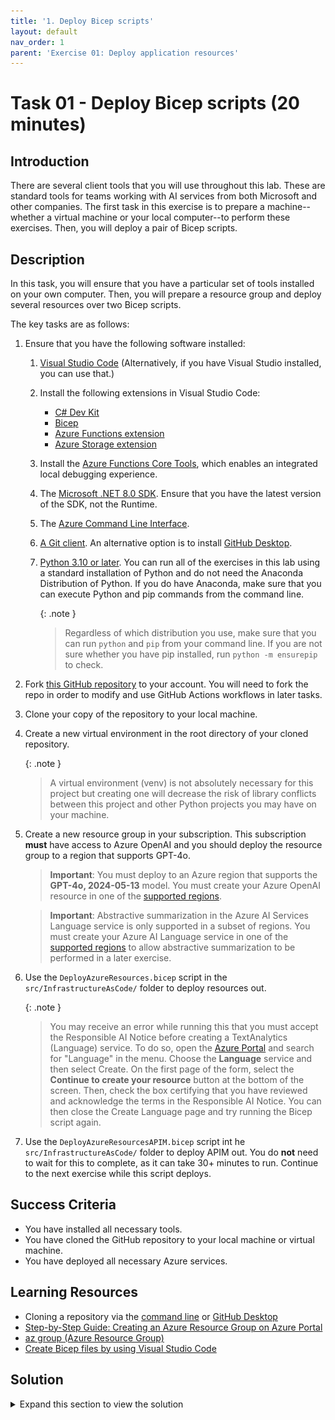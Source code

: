 ```yaml
---
title: '1. Deploy Bicep scripts'
layout: default
nav_order: 1
parent: 'Exercise 01: Deploy application resources'
---
```


# Task 01 - Deploy Bicep scripts (20 minutes)

## Introduction

There are several client tools that you will use throughout this lab. These are standard tools for teams working with AI services from both Microsoft and other companies. The first task in this exercise is to prepare a machine--whether a virtual machine or your local computer--to perform these exercises. Then, you will deploy a pair of Bicep scripts.

## Description

In this task, you will ensure that you have a particular set of tools installed on your own computer. Then, you will prepare a resource group and deploy several resources over two Bicep scripts.

The key tasks are as follows:

1. Ensure that you have the following software installed:
   1. [Visual Studio Code](https://code.visualstudio.com/) (Alternatively, if you have Visual Studio installed, you can use that.)
   2. Install the following extensions in Visual Studio Code:
      - [C# Dev Kit](https://marketplace.visualstudio.com/items?itemName=ms-dotnettools.csdevkit)
      - [Bicep](https://marketplace.visualstudio.com/items?itemName=ms-azuretools.vscode-bicep)
      - [Azure Functions extension](https://marketplace.visualstudio.com/items?itemName=ms-azuretools.vscode-azurefunctions)
      - [Azure Storage extension](https://marketplace.visualstudio.com/items?itemName=ms-azuretools.vscode-azurestorage)
   3. Install the [Azure Functions Core Tools](https://learn.microsoft.com/azure/azure-functions/functions-run-local), which enables an integrated local debugging experience.
   4. The [Microsoft .NET 8.0 SDK](https://dotnet.microsoft.com/download/dotnet/8.0). Ensure that you have the latest version of the SDK, not the Runtime.
   5. The [Azure Command Line Interface](https://learn.microsoft.com/cli/azure/install-azure-cli).
   6. [A Git client](https://git-scm.com/download/). An alternative option is to install [GitHub Desktop](https://desktop.github.com/).
   7. [Python 3.10 or later](https://www.python.org/downloads/). You can run all of the exercises in this lab using a standard installation of Python and do not need the Anaconda Distribution of Python. If you do have Anaconda, make sure that you can execute Python and pip commands from the command line.

      {: .note }
      > Regardless of which distribution you use, make sure that you can run `python` and `pip` from your command line. If you are not sure whether you have pip installed, run `python -m ensurepip` to check.

2. Fork [this GitHub repository](https://github.com/microsoft/TechExcel-Integrating-Azure-PaaS-and-AI-Services-for-AI-Design-Wins) to your account. You will need to fork the repo in order to modify and use GitHub Actions workflows in later tasks.
3. Clone your copy of the repository to your local machine.
4. Create a new virtual environment in the root directory of your cloned repository.

      {: .note }
      > A virtual environment (venv) is not absolutely necessary for this project but creating one will decrease the risk of library conflicts between this project and other Python projects you may have on your machine.
5. Create a new resource group in your subscription. This subscription **must** have access to Azure OpenAI and you should deploy the resource group to a region that supports GPT-4o.

    > **Important**: You must deploy to an Azure region that supports the **GPT-4o, 2024-05-13** model. You must create your Azure OpenAI resource in one of the [supported regions](https://learn.microsoft.com/azure/ai-services/openai/concepts/models#model-summary-table-and-region-availability).

    > **Important**: Abstractive summarization in the Azure AI Services Language service is only supported in a subset of regions. You must create your Azure AI Language service in one of the [supported regions](https://learn.microsoft.com/azure/ai-services/language-service/summarization/region-support) to allow abstractive summarization to be performed in a later exercise.

6. Use the `DeployAzureResources.bicep` script in the `src/InfrastructureAsCode/` folder to deploy resources out.

    {: .note }
    > You may receive an error while running this that you must accept the Responsible AI Notice before creating a TextAnalytics (Language) service. To do so, open the [Azure Portal](https://portal.azure.com) and search for "Language" in the menu. Choose the **Language** service and then select Create. On the first page of the form, select the **Continue to create your resource** button at the bottom of the screen. Then, check the box certifying that you have reviewed and acknowledge the terms in the Responsible AI Notice. You can then close the Create Language page and try running the Bicep script again.
7. Use the `DeployAzureResourcesAPIM.bicep` script int he `src/InfrastructureAsCode/` folder to deploy APIM out. You do **not** need to wait for this to complete, as it can take 30+ minutes to run. Continue to the next exercise while this script deploys.

## Success Criteria

- You have installed all necessary tools.
- You have cloned the GitHub repository to your local machine or virtual machine.
- You have deployed all necessary Azure services.

## Learning Resources

- Cloning a repository via the [command line](https://docs.github.com/en/github/creating-cloning-and-archiving-repositories/cloning-a-repository) or [GitHub Desktop](https://docs.github.com/en/desktop/contributing-and-collaborating-using-github-desktop/cloning-a-repository-from-github-to-github-desktop)
- [Step-by-Step Guide: Creating an Azure Resource Group on Azure Portal](https://techcommunity.microsoft.com/t5/startups-at-microsoft/step-by-step-guide-creating-an-azure-resource-group-on-azure/ba-p/3792368)
- [az group (Azure Resource Group)](https://learn.microsoft.com/cli/azure/group?view=azure-cli-latest)
- [Create Bicep files by using Visual Studio Code](https://learn.microsoft.com/azure/azure-resource-manager/bicep/visual-studio-code?tabs=CLI)

## Solution

<details markdown="block">
<summary>Expand this section to view the solution</summary>

- To clone a repository, use the command `git clone https://github.com/microsoft/TechExcel-Integrating-Azure-PaaS-and-AI-Services-for-AI-Design-Wins` in the directory you would like to use.
- To create a virtual environment, perform the following steps:
  - Open up a terminal to the root directory of your Git repo. **For example**, if you cloned the repo to `C:\SourceCode\TechExcel-Integrating-Azure-PaaS-and-AI-Services-for-AI-Design-Wins`, open this directory in a command prompt.
  - Run the following command: `python -m venv openai`. This will create a new virtual environment in the root directory named "openai" and make it available.
  - Run the following command to **activate** the virtual environment on MacOS or Linux: `source openai/bin/activate`. If you are running this in Windows Subsystem for Linux, run the command `source openai/Scripts/active`. On Windows using CMD or PowerShell, use `openai\Scripts\activate.bat` to activate the virtual environment. Be sure to have the virtual environment active in every console or terminal you use throughout this training!

      {: .note }
      > In a normal terminal or command prompt, you will see `(openai)` before your input prompt. This will let you know that you are working in a Python virtual environment. If you are using the Visual Studio Code terminal, [this will not appear for technical reasons](https://github.com/microsoft/vscode-python/wiki/Activate-Environments-in-Terminal-Using-Environment-Variables). You can mouse over the terminal image to ensure that the virtual environment is active for your terminal.

      ![In Visual Studio Code, you can mouse over the terminal to view whether your virtual environment is active.](../../media/Solution/0101_VirtualEnvironment.png)

      {: .note }
      > You will need to activate the virtual environment on every new terminal you use. When you are done, you can return to your standard Python environment by running `deactivate` in any environment. Alternatively, you may safely close the console or terminal without deactivation if you desire--it will not harm anything.
- To create a resource group using az cli, use the command `az group create`. An example of this is: `az group create -l eastus2 -n TechExcelTest`, which will create a resource group named `TechExcelTest`  in the East US 2 region.
- If you have Visual Studio Code installed, you can use the [Bicep extension](https://marketplace.visualstudio.com/items?itemName=ms-azuretools.vscode-bicep) to run Bicep scripts by doing the following:
  - Open the **src/InfrastructureAsCode/DeployAzureResources.bicep** script.
  - Use Ctrl+Shift+P (or Cmd+Shift+P on Mac) to open the Visual Studio Code prompt. Then, type `Bicep` into the search menu and choose **Bicep: Deploy Bicep Script**.

      ![Deploy a Bicep script](../../media/Solution/0101_DeployBicepScript.png)

  - Provide a name for the deployment or accept the automatically provided name.

      ![Enter a deployment name](../../media/Solution/0101_DeploymentName.png)

  - Select the appropriate subscription. This subscription **must** be listed for Azure OpenAI access!

      ![Select a subscription](../../media/Solution/0101_ChooseSubscription.png)

  - Select the resource group that you created.

      ![Choose the resource group you created in this task](../../media/Solution/0101_ChooseResourceGroup.png)

  - There will not be a parameter file for this script, so it is safe to choose **None**.

      ![Choose None for the parameter file](../../media/Solution/0101_ParameterFile.png)

  - At this point, the deployment script will kick off. You can select the link in the **Output** window to view your deployment.

      ![View the deployment in the Azure portal](../../media/Solution/0101_CheckDeployment.png)

  - Once your deployment completes, you should see all of your resources in the resource group you have created. These include, in order of name: an App Service (for API), a Cosmos DB account, an Application Insights instance, an App Service plan, a Log Analytics workspace, an App Service (for dashboard), an Azure OpenAI workspace, a Search service, a Speech service, a container registry, and a storage account.
  - Repeat the last set of steps to deploy the **src/InfrastructureAsCode/DeployAzureResourcesAPIM.bicep** script. You do **not** need to wait for this to complete, as it can take 30+ minutes to run. Continue to the next exercise while this script deploys.

</details>
